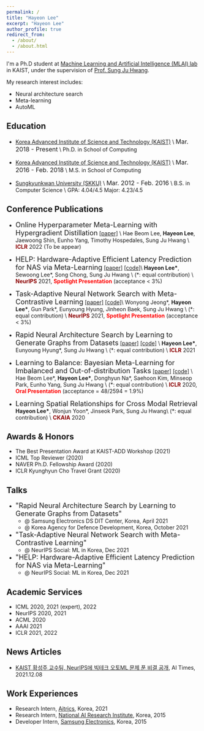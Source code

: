 ```yaml
---
permalink: /
title: "Hayeon Lee"
excerpt: "Hayeon Lee"
author_profile: true
redirect_from:
  - /about/
  - /about.html
---
```

I'm a Ph.D student at [Machine Learning and Artificial Intelligence (MLAI) lab](https://www.mlai-kaist.com/) in KAIST, under the supervision of [Prof. Sung Ju Hwang](http://www.sungjuhwang.com/). 

My research interest includes:
- Neural architecture search
- Meta-learning
- AutoML


## Education
- [Korea Advanced Institute of Science and Technology (KAIST)](https://www.kaist.ac.kr/en/) \\
  <font size="3">Mar. 2018 - Present</font> \\
  Ph.D. in School of Computing 
  
- [Korea Advanced Institute of Science and Technology (KAIST)](https://www.kaist.ac.kr/en/) \\
  <font size="3">Mar. 2016 - Feb. 2018</font> \\
  M.S. in School of Computing 

- [Sungkyunkwan University (SKKU)](https://www.skku.edu/eng/) \\
  <font size="3">Mar. 2012 - Feb. 2016</font> \\
  B.S. in Computer Science \\
  GPA: 4.04/4.5 Major: 4.23/4.5


## Conference Publications
- <font size="4">Online Hyperparameter Meta-Learning with Hypergradient Distillation</font>
[[paper]](https://arxiv.org/abs/2110.02508) \\
Hae Beom Lee, **Hayeon Lee**, Jaewoong Shin, Eunho Yang, Timothy Hospedales, Sung Ju Hwang \\
<span style="color:darkred">**ICLR**</span> 2022 (To be appear)

- <font size="4">HELP: Hardware-Adaptive Efficient Latency Prediction for NAS via Meta-Learning</font>
[[paper]](https://arxiv.org/abs/2106.08630) [[code]](https://github.com/HayeonLee/HELP)\\
**Hayeon Lee\***, Sewoong Lee\*, Song Chong, Sung Ju Hwang \\
(\*: equal contribution) \\
<span style="color:darkred">**NeurIPS**</span> 2021, <span style="color:red">**Spotlight Presentation**</span> (acceptance < 3%) 

- <font size="4">Task-Adaptive Neural Network Search with Meta-Contrastive Learning</font>
[[paper]](https://arxiv.org/abs/2103.01495) [[code]](https://github.com/wyjeong/TANS)\\
Wonyong Jeong\*, **Hayeon Lee\***, Gun Park\*, Eunyoung Hyung, Jinheon Baek, Sung Ju Hwang \\
(\*: equal contribution) \\
<span style="color:darkred">**NeurIPS**</span> 2021, <span style="color:red">**Spotlight Presentation**</span> (acceptance < 3%) 

- <font size="4">Rapid Neural Architecture Search by Learning to Generate Graphs from Datasets</font>
[[paper]](https://openreview.net/forum?id=rkQuFUmUOg3) [[code]](https://github.com/HayeonLee/MetaD2A) \\
**Hayeon Lee\***, Eunyoung Hyung\*, Sung Ju Hwang \\
(\*: equal contribution) \\
<span style="color:darkred">**ICLR**</span> 2021

- <font size="4">Learning to Balance: Bayesian Meta-Learning for Imbalanced and Out-of-distribution Tasks</font>
[[paper]](https://openreview.net/pdf?id=rkeZIJBYvr) [[code]](https://github.com/haebeom-lee/l2b) \\
Hae Beom Lee\*, **Hayeon Lee\***, Donghyun Na\*, Saehoon Kim, Minseop Park, Eunho Yang, Sung Ju Hwang \\
(\*: equal contribution) \\
<span style="color:darkred">**ICLR**</span> 2020, <span style="color:red">**Oral Presentation**</span> (acceptance = 48/2594 = 1.9%)

- <font size="4">Learning Spatial Relationships for Cross Modal Retrieval</font>
**Hayeon Lee\***, Wonjun Yoon\*, Jinseok Park, Sung Ju Hwang\\
(\*: equal contribution) \\
<span style="color:darkred">**CKAIA**</span> 2020


## Awards & Honors
- The Best Presentation Award at KAIST-ADD Workshop (2021)
- ICML Top Reviewer (2020)
- NAVER Ph.D. Fellowship Award (2020)
- ICLR Kyunghyun Cho Travel Grant (2020)

## Talks
- <font size="4">"Rapid Neural Architecture Search by Learning to Generate Graphs from Datasets"</font> 
  - @ Samsung Electronics DS DIT Center, Korea, April 2021
  - @ Korea Agency for Defence Development, Korea, October 2021
- <font size="4">"Task-Adaptive Neural Network Search with Meta-Contrastive Learning"</font> 
  - @ NeurIPS Social: ML in Korea, Dec 2021
- <font size="4">"HELP: Hardware-Adaptive Efficient Latency Prediction for NAS via Meta-Learning"</font> 
  - @ NeurIPS Social: ML in Korea, Dec 2021


## Academic Services
- ICML 2020, 2021 (expert), 2022
- NeurIPS 2020, 2021
- ACML 2020
- AAAI 2021
- ICLR 2021, 2022

## News Articles
- [KAIST 황성주 교수팀, NeurIPS에 빅테크 오토ML 문제 푼 비결 공개](http://www.aitimes.com/news/articleView.html?idxno=141860), AI Times, 2021.12.08


## Work Experiences
- Research Intern, [Aitrics](https://www.aitrics.com/), Korea, 2021
- Research Intern, [National AI Research Institute](https://www.etri.re.kr/intro.html), Korea, 2015
- Developer Intern, [Samsung Electronics](https://developer.samsung.com/), Korea, 2015


